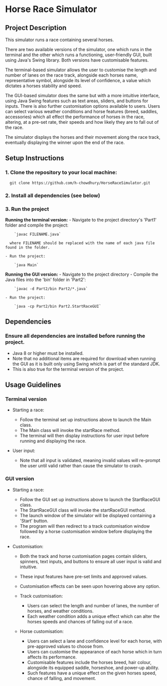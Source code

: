 # Horse Race Simulator


## Project Description
This simulator runs a race containing several horses.

There are two available versions of the simulator, one which runs in the terminal and the other 
which runs a functioning, user-friendly GUI, built using Java's Swing library. Both versions have 
customisable features.

The terminal-based simulator allows the user to customise the length and number of lanes on the 
race track, alongside each horses name, representative symbol, alongside its level of confidence, 
a value which dictates a horses stability and speed.

The GUI-based simulator does the same but with a more intuitive interface, using Java Swing features 
such as text areas, sliders, and buttons for inputs. There is also further customisation options
available to users. Users can select various weather conditions and horse features (breed, saddles, accessories)
which all effect the performance of horses in the race, altering, at a pre-set rate, their speeds and how likely they are to fall out of the race.

The simulator displays the horses and their movement along the race track, eventually displaying the
winner upon the end of the race.


## Setup Instructions
### 1. Clone the repository to your local machine:
      
      git clone https://github.com/h-chowdhury/HorseRaceSimulator.git

### 2. Install all dependencies (see below)

### 3. Run the project

  **Running the terminal version:**
    - Navigate to the project directory's 'Part1' folder and compile the project:

        `javac FILENAME.java`
      
      where FILENAME should be replaced with the name of each java file found in the folder.
    
    - Run the project:

        `java Main`

  **Running the GUI version:**
    - Navigate to the project directory
    - Compile the Java files into the 'bin' folder in 'Part2':

        `javac -d Part2/bin Part2/*.java`

    - Run the project:

        `java -cp Part2/bin Part2.StartRaceGUI`


## Dependencies
### Ensure all dependencies are installed before running the project.
- Java 8 or higher must be installed.
- Note that no additional items are required for download when running the GUI as it is
built only using Swing which is part of the standard JDK. 
- This is also true for the terminal version of the project.


## Usage Guidelines

### Terminal version
  - Starting a race:
    - Follow the terminal set up instructions above to launch the Main class.
    - The Main class will invoke the startRace method.
    - The terminal will then display instructions for user input before running and displaying the race.

  - User input:
    - Note that all input is validated, meaning invalid values will re-prompt the user until 
      valid rather than cause the simulator to crash.
    

### GUI version
  - Starting a race:
    - Follow the GUI set up instructions above to launch the StartRaceGUI class.
    - The StartRaceGUI class will invoke the startRaceGUI method.
    - The launch window of the simulator will be displayed containing a 'Start' button.
    - The program will then redirect to a track customisation window followed by a
      horse customisation window before displaying the race.

  - Customisation:
    - Both the track and horse customisation pages contain sliders, spinners, text inputs,
      and buttons to ensure all user input is valid and intuitive.
    - These input features have pre-set limits and approved values.
    - Customisation effects can be seen upon hovering above any option.

    - Track customisation:
      - Users can select the length and number of lanes, the number of horses, and weather conditions.
      - Each weather condition adds a unique effect which can alter the horses speeds and chances of falling
        out of a race.

    - Horse customisation:
      - Users can select a lane and confidence level for each horse, with pre-approved values to choose from.
      - Users can customise the appearance of each horse which in turn affects its performance.
      - Customisable features include the horses breed, hair colour, alongside its equipped saddle, horseshoe,
        and power-up ability.
      - Such features have a unique effect on the given horses speed, chance of falling, and movement.
      
